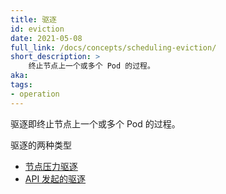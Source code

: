 ```yaml
---
title: 驱逐
id: eviction
date: 2021-05-08
full_link: /docs/concepts/scheduling-eviction/
short_description: >
    终止节点上一个或多个 Pod 的过程。
aka:
tags:
- operation
---
```

<!--
---
title: Eviction
id: eviction
date: 2021-05-08
full_link: /docs/concepts/scheduling-eviction/
short_description: >
    Process of terminating one or more Pods on Nodes
aka:
tags:
- operation
---
-->
<!--
Eviction is the process of terminating one or more Pods on Nodes.
-->
驱逐即终止节点上一个或多个 Pod 的过程。
<!--more-->
<!--
There are two kinds of eviction:
* [Node-pressure eviction](/docs/concepts/scheduling-eviction/node-pressure-eviction/)
* [API-initiated eviction](/docs/concepts/scheduling-eviction/api-eviction/)
-->
驱逐的两种类型
* [节点压力驱逐](/zh/docs/concepts/scheduling-eviction/node-pressure-eviction/)
* [API 发起的驱逐](/zh/docs/concepts/scheduling-eviction/api-eviction/)


